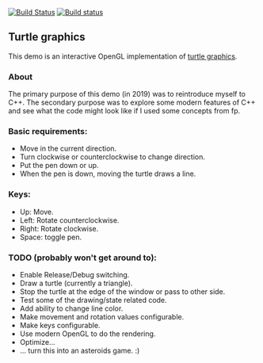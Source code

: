 [![Build Status](https://app.travis-ci.com/kalderman/demo.svg?branch=master)](https://app.travis-ci.com/kalderman/demo)
[![Build status](https://ci.appveyor.com/api/projects/status/i47787h1pdu29s54?svg=true)](https://ci.appveyor.com/project/kalderman/demo)

## Turtle graphics
This demo is an interactive OpenGL implementation of [turtle graphics](https://en.wikipedia.org/wiki/Turtle_graphics).

### About
The primary purpose of this demo (in 2019) was to reintroduce myself to C++.
The secondary purpose was to explore some modern features of C++ and see what the code might look like if I used some concepts from fp.

### Basic requirements:
- Move in the current direction.
- Turn clockwise or counterclockwise to change direction.
- Put the pen down or up. 
- When the pen is down, moving the turtle draws a line.

### Keys:
- Up: Move.
- Left: Rotate counterclockwise.
- Right: Rotate clockwise.
- Space: toggle pen.

### TODO (probably won't get around to):
- Enable Release/Debug switching.
- Draw a turtle (currently a triangle).
- Stop the turtle at the edge of the window or pass to other side.
- Test some of the drawing/state related code.
- Add ability to change line color.
- Make movement and rotation values configurable.
- Make keys configurable.
- Use modern OpenGL to do the rendering.
- Optimize...
- ... turn this into an asteroids game. :)
